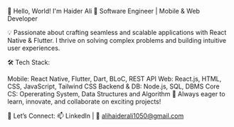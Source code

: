 👋 Hello, World! I'm Haider Ali
🚀 Software Engineer | Mobile & Web Developer

💡 Passionate about crafting seamless and scalable applications with React Native & Flutter. I thrive on solving complex problems and building intuitive user experiences.

🛠 Tech Stack:

Mobile: React Native, Flutter, Dart, BLoC, REST API
Web: React.js, HTML, CSS, JavaScript, Tailwind CSS
Backend & DB: Node.js, SQL, DBMS
Core CS: Opererating System, Data Structures and Algorithm
📌 Always eager to learn, innovate, and collaborate on exciting projects!

🔗 Let’s Connect:
📫 LinkedIn | 📧 alihaiderali1050@gmail.com

<!---
Haiderr-Ali/Haiderr-Ali is a ✨ special ✨ repository because its `README.md` (this file) appears on your GitHub profile.
You can click the Preview link to take a look at your changes.
--->
